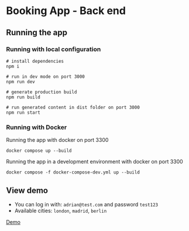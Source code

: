 # Booking App - Back end

## Running the app

### Running with local configuration

```
# install dependencies
npm i

# run in dev mode on port 3000
npm run dev

# generate production build
npm run build

# run generated content in dist folder on port 3000
npm run start
```

### Running with Docker

Running the app with docker on port 3300

```
docker compose up --build
```

Running the app in a development environment with docker on port 3300

```
docker compose -f docker-compose-dev.yml up --build
```

## View demo

- You can log in with: `adrian@test.com` and password `test123`
- Available cities: `london`, `madrid`, `berlin`

[Demo](https://booking-app-react-alxadr.netlify.app)
